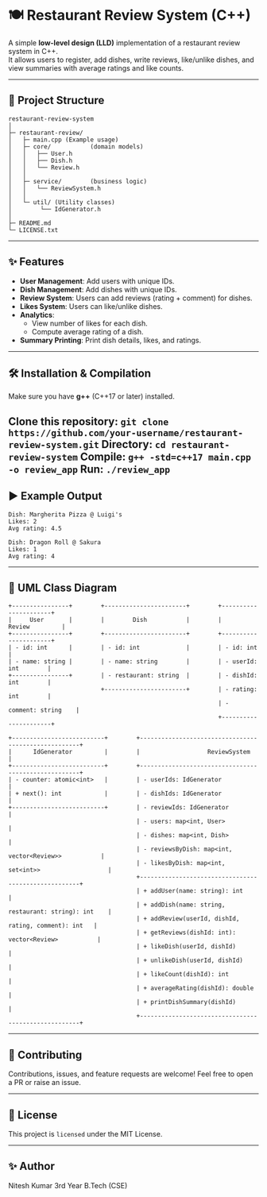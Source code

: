 # 🍽️ Restaurant Review System (C++)

A simple **low-level design (LLD)** implementation of a restaurant review system in C++.  
It allows users to register, add dishes, write reviews, like/unlike dishes, and view summaries with average ratings and like counts.

---

## 📂 Project Structure

    restaurant-review-system
    │
    ├─ restaurant-review/
    │   ├─ main.cpp (Example usage)
    │   ├─ core/           (domain models)
    │   │   ├── User.h
    │   │   ├── Dish.h
    │   │   └── Review.h
    │   │
    │   ├─ service/        (business logic)
    │   │   └── ReviewSystem.h
    │   │
    │   └─ util/ (Utility classes)
    │        └── IdGenerator.h
    │
    ├─ README.md
    └─ LICENSE.txt

---

## ✨ Features

- **User Management**: Add users with unique IDs.  
- **Dish Management**: Add dishes with unique IDs.  
- **Review System**: Users can add reviews (rating + comment) for dishes.  
- **Likes System**: Users can like/unlike dishes.  
- **Analytics**:  
  - View number of likes for each dish.  
  - Compute average rating of a dish.  
- **Summary Printing**: Print dish details, likes, and ratings.  

---

## 🛠️ Installation & Compilation
Make sure you have **g++** (C++17 or later) installed.    

Clone this repository: `git clone https://github.com/your-username/restaurant-review-system.git`
Directory: `cd restaurant-review-system`
Compile: `g++ -std=c++17 main.cpp -o review_app`
Run: `./review_app`
---

## ▶️ Example Output

    Dish: Margherita Pizza @ Luigi's
    Likes: 2
    Avg rating: 4.5

    Dish: Dragon Roll @ Sakura
    Likes: 1
    Avg rating: 4

---

## 🧩 UML Class Diagram

    +----------------+        +-----------------------+        +----------------------+
    |     User       |        |        Dish           |        |       Review         |
    +----------------+        +-----------------------+        +----------------------+
    | - id: int      |        | - id: int             |        | - id: int            |
    | - name: string |        | - name: string        |        | - userId: int        |
    +----------------+        | - restaurant: string  |        | - dishId: int        |
                              +-----------------------+        | - rating: int        |
                                                               | - comment: string    |
                                                               +----------------------+

    +--------------------------+        +-----------------------------------------------------+
    |      IdGenerator         |        |                   ReviewSystem                      |
    +--------------------------+        +-----------------------------------------------------+
    | - counter: atomic<int>   |        | - userIds: IdGenerator                              |
    | + next(): int            |        | - dishIds: IdGenerator                              |
    +--------------------------+        | - reviewIds: IdGenerator                            |
                                        | - users: map<int, User>                             |
                                        | - dishes: map<int, Dish>                            |
                                        | - reviewsByDish: map<int, vector<Review>>           |
                                        | - likesByDish: map<int, set<int>>                   |
                                        +-----------------------------------------------------+
                                        | + addUser(name: string): int                        |
                                        | + addDish(name: string, restaurant: string): int    |
                                        | + addReview(userId, dishId, rating, comment): int   |
                                        | + getReviews(dishId: int): vector<Review>           |
                                        | + likeDish(userId, dishId)                          |
                                        | + unlikeDish(userId, dishId)                        |
                                        | + likeCount(dishId): int                            |
                                        | + averageRating(dishId): double                     |
                                        | + printDishSummary(dishId)                          |
                                        +-----------------------------------------------------+

---

## 🤝 Contributing

Contributions, issues, and feature requests are welcome!
Feel free to open a PR or raise an issue.

---

## 📜 License

This project is `licensed` under the MIT License.

---

## ✨ Author
Nitesh Kumar 3rd Year B.Tech (CSE)
